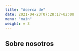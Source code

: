 ```yaml
---
title: "Acerca de"
date: 2021-04-23T07:28:17+02:00
menu: "main"
weight: = 3
---
```


## Sobre nosotros 
